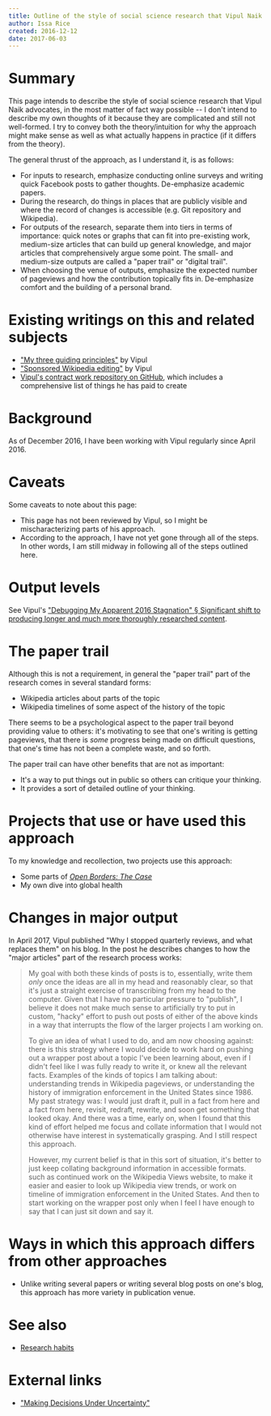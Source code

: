 ```yaml
---
title: Outline of the style of social science research that Vipul Naik advocates
author: Issa Rice
created: 2016-12-12
date: 2017-06-03
---
```


# Summary

This page intends to describe the style of social science research that Vipul
Naik advocates, in the most matter of fact way possible -- I don't intend to
describe my own thoughts of it because they are complicated and still not
well-formed.
I try to convey both the theory/intuition for why the approach might make sense
as well as what actually happens in practice (if it differs from the theory).

The general thrust of the approach, as I understand it, is as follows:

  * For inputs to research, emphasize conducting online surveys and writing
    quick Facebook posts to gather thoughts.
    De-emphasize academic papers.
  * During the research, do things in places that are publicly visible and
    where the record of changes is accessible (e.g. Git repository and
    Wikipedia).
  * For outputs of the research, separate them into tiers in terms of
    importance: quick notes or graphs that can fit into pre-existing work,
    medium-size articles that can build up general knowledge, and major
    articles that comprehensively argue some point.
    The small- and medium-size outputs are called a "paper trail" or "digital
    trail".
  * When choosing the venue of outputs, emphasize the expected number of
    pageviews and how the contribution topically fits in.
    De-emphasize comfort and the building of a personal brand.

# Existing writings on this and related subjects

  * ["My three guiding principles"](http://vipulnaik.com/blog/my-three-guiding-principles/)
    by Vipul
  * ["Sponsored Wikipedia editing"](http://vipulnaik.com/sponsored-wikipedia-editing/)
    by Vipul
  * [Vipul's contract work repository on GitHub](https://github.com/vipulnaik/contractwork),
    which includes a comprehensive list of things he has paid to create

# Background

As of December 2016, I have been working with Vipul regularly since April 2016.

# Caveats

Some caveats to note about this page:

  * This page has not been reviewed by Vipul, so I might be mischaracterizing
    parts of his approach.
  * According to the approach, I have not yet gone through all of the steps.
    In other words, I am still midway in following all of the steps outlined
    here.

# Output levels

See Vipul's ["Debugging My Apparent 2016 Stagnation" § Significant shift to
producing longer and much more thoroughly researched content](http://vipulnaik.com/blog/debugging-my-apparent-2016-stagnation/).

# The paper trail

Although this is not a requirement, in general the "paper trail" part of the
research comes in several standard forms:

  * Wikipedia articles about parts of the topic
  * Wikipedia timelines of some aspect of the history of the topic

There seems to be a psychological aspect to the paper trail beyond providing
value to others: it's motivating to see that one's writing is getting
pageviews, that there is *some* progress being made on difficult questions,
that one's time has not been a complete waste, and so forth.

The paper trail can have other benefits that are not as important:

  * It's a way to put things out in public so others can critique your
    thinking.
  * It provides a sort of detailed outline of your thinking.

# Projects that use or have used this approach

To my knowledge and recollection, two projects use this approach:

  * Some parts of [*Open Borders: The Case*](http://openborders.info)
  * My own dive into global health

# Changes in major output

In April 2017, Vipul published "Why I stopped quarterly reviews, and what
replaces them" on his blog.
In the post he describes changes to how the "major articles" part of the
research process works:

> My goal with both these kinds of posts is to, essentially, write them *only*
> once the ideas are all in my head and reasonably clear, so that it's just a
> straight exercise of transcribing from my head to the computer. Given that I
> have no particular pressure to "publish", I believe it does not make much
> sense to artificially try to put in custom, "hacky" effort to push out posts
> of either of the above kinds in a way that interrupts the flow of the larger
> projects I am working on.
>
> To give an idea of what I used to do, and am now choosing against: there is
> this strategy where I would decide to work hard on pushing out a wrapper post
> about a topic I've been learning about, even if I didn't feel like I was
> fully ready to write it, or knew all the relevant facts. Examples of the
> kinds of topics I am talking about: understanding trends in Wikipedia
> pageviews, or understanding the history of immigration enforcement in the
> United States since 1986. My past strategy was: I would just draft it, pull
> in a fact from here and a fact from here, revisit, redraft, rewrite, and soon
> get something that looked okay. And there was a time, early on, when I found
> that this kind of effort helped me focus and collate information that I would
> not otherwise have interest in systematically grasping. And I still respect
> this approach.
>
> However, my current belief is that in this sort of situation, it's better to
> just keep collating background information in accessible formats. such as
> continued work on the Wikipedia Views website, to make it easier and easier
> to look up Wikipedia view trends, or work on timeline of immigration
> enforcement in the United States. And then to start working on the wrapper
> post only when I feel I have enough to say that I can just sit down and say
> it.

# Ways in which this approach differs from other approaches

  * Unlike writing several papers or writing several blog posts on one's blog,
    this approach has more variety in publication venue.

# See also

  * [Research habits]()

# External links

  * ["Making Decisions Under Uncertainty"](https://medium.com/lessons-from-mckinsey/making-decisions-under-uncertainty-c1d1dfbb02b2)
